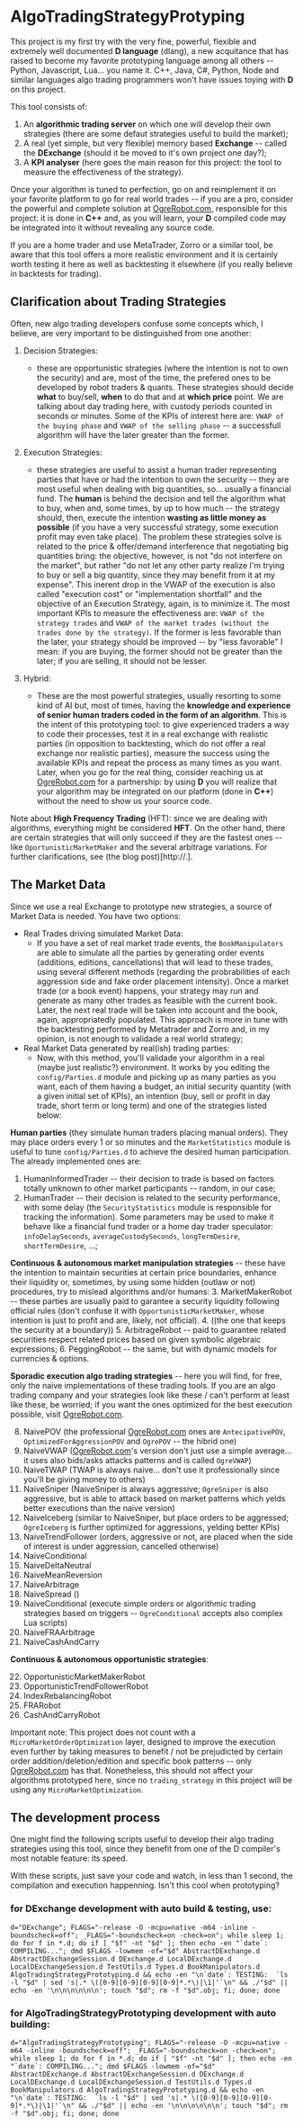 # AlgoTradingStrategyProtyping

This project is my first try with the very fine, powerful, flexible and extremely well documented **D language** (dlang), a new acquitance that has raised to become my favorite prototyping language among all others -- Python, Javascript, Lua... you name it. C++, Java, C#, Python, Node and similar languages algo trading programmers won't have issues toying with **D** on this project.

This tool consists of:

  1. An **algorithmic trading server** on which one will develop their own strategies (there are some defaut strategies useful to build the market);
  2. A real (yet simple, but very flexible) memory based **Exchange** -- called the **DExchange** (should it be moved to it's own project one day?);
  3. A **KPI analyser** (here goes the main reason for this project: the tool to measure the effectiveness of the strategy).

Once your algorithm is tuned to perfection, go on and reimplement it on your favorite platform to go for real world trades -- if you are a pro, consider the powerful and complete solution at [OgreRobot.com](https://OgreRobot.com/), responsible for this project: it is done in **C++** and, as you will learn, your **D** compiled code may be integrated into it without revealing any source code.

If you are a home trader and use MetaTrader, Zorro or a similar tool, be aware that this tool offers a more realistic environment and it is certainly worth testing it here as well as backtesting it elsewhere (if you really believe in backtests for trading).

## Clarification about Trading Strategies

Often, new algo trading developers confuse some concepts which, I believe, are very important to be distinguished from one another:

  1. Decision Strategies:
     * these are opportunistic strategies (where the intention is not to own the security) and are, most of the time, the prefered ones to be developed by robot traders & quants. These strategies should decide **what** to buy/sell, **when** to do that and at **which price** point. We are talking about day trading here, with custody periods counted in seconds or minutes. Some of the KPIs of interest here are: `VWAP of the buying phase` and `VWAP of the selling phase` -- a successfull algorithm will have the later greater than the former.

  2. Execution Strategies:
     * these strategies are useful to assist a human trader representing parties that have or had the intention to own the security -- they are most useful when dealing with big quantities, so... usually a financial fund. The **human** is behind the decision and tell the algorithm what to buy, when and, some times, by up to how much -- the strategy should, then, execute the intention **wasting as little money as possible** (if you have a very successful strategy, some execution profit may even take place). The problem these strategies solve is related to the price & offer/demand interference that negotiating big quantities bring: the objective, however, is not "do not interfere on the market", but rather "do not let any other party realize I'm trying to buy or sell a big quantity, since they may benefit from it at my expense". This inerent drop in the VWAP of the execution is also called "execution cost" or "implementation shortfall" and the objective of an Execution Strategy, again, is to minimize it. The most important KPIs to measure the effectiveness are: `VWAP of the strategy trades` and `VWAP of the market trades (without the trades done by the strategy)`. If the former is less favorable than the later, your strategy should be improved -- by "less favorable" I mean: if you are buying, the former should not be greater than the later; if you are selling, it should not be lesser.

  3. Hybrid:
     * These are the most powerful strategies, usually resorting to some kind of AI but, most of times, having the **knowledge and experience of senior human traders coded in the form of an algorithm**. This is the intent of this prototyping tool: to give experienced traders a way to code their processes, test it in a real exchange with realistic parties (in opposition to backtesting, which do not offer a real exchange nor realistic parties), measure the success using the available KPIs and repeat the process as many times as you want. Later, when you go for the real thing, consider reaching us at [OgreRobot.com](https://OgreRobot.com/) for a partnership: by using **D** you will realize that your algorithm may be integrated on our platform (done in **C++**) without the need to show us your source code.

Note about **High Frequency Trading** (HFT): since we are dealing with algorithms, everything might be considered **HFT**. On the other hand, there are certain strategies that will only succeed if they are the fastest ones -- like `OportunisticMarketMaker` and the several arbitrage variations. For further clarifications, see (the blog post)[http://.].

## The Market Data

Since we use a real Exchange to prototype new strategies, a source of Market Data is needed. You have two options:
  - Real Trades driving simulated Market Data:
     * If you have a set of real market trade events, the `BookManipulators` are able to simulate all the parties by generating order events (additions, editions, cancellations) that will lead to these trades, using several different methods (regarding the probrabilities of each aggression side and fake order placement intensity). Once a market trade (or a book event) happens, your strategy may run and generate as many other trades as feasible with the current book. Later, the next real trade will be taken into account and the book, again, appropriatedly populated. This approach is more in tune with the backtesting performed by Metatrader and Zorro and, in my opinion, is not enough to validade a real world strategy;
  - Real Market Data generated by real(ish) trading parties:
     * Now, with this method, you'll validade your algorithm in a real (maybe just realistic?) environment. It works by you editing the `config/Parties.d` module and picking up as many parties as you want, each of them having a budget, an initial security quantity (with a given initial set of KPIs), an intention (buy, sell or profit in day trade, short term or long term) and one of the strategies listed below:

**Human parties** (they simulate human traders placing manual orders). They may place orders every 1 or so minutes and the `MarketStatistics` module is useful to tune `config/Parties.d` to achieve the desired human participation. The already implemented ones are:

  1. HumanInformedTrader -- their decision to trade is based on factors totally unknown to other market participants -- random, in our case;
  2. HumanTrader -- their decision is related to the security performance, with some delay (the `SecurityStatistics` module is responsible for tracking the information). Some parameters may be used to make it behave like a financial fund trader or a home day trader speculator: `infoDelaySeconds`, `averageCustodySeconds`, `longTermDesire`, `shortTermDesire`, ...;

**Continuous & autonomous market manipulation strategies** -- these have the intention to maintain securities at certain price boundaries, enhance their liquidity or, sometimes, by using some hidden (outlaw or not) procedures, try to mislead algorithms and/or humans:
  3. MarketMakerRobot -- these parties are usually paid to garantee a security liquidity following official rules (don't confuse it with `OpportunisticMarketMaker`, whose intention is just to profit and are, likely, not official).
  4. ((the one that keeps the security at a boundary))
  5. ArbitrageRobot -- paid to guarantee related securities respect related prices based on given symbolic algebraic expressions;
  6. PeggingRobot -- the same, but with dynamic models for currencies & options.
  

**Sporadic execution algo trading strategies** -- here you will find, for free, only the naive implementations of these trading tools. If you are an algo trading company and your strategies look like these / can't perform at least like these, be worried; if you want the ones optimized for the best execution possible, visit [OgreRobot.com](https://OgreRobot.com/).

  8. NaivePOV (the professional [OgreRobot.com](https://OgreRobot.com/) ones are `AntecipativePOV`, `OptimizedForAggressionPOV` and `OgrePOV` -- the hibrid one)
  9. NaiveVWAP ([OgreRobot.com](https://OgreRobot.com/)'s version don't just use a simple average... it uses also bids/asks attacks patterns and is called `OgreVWAP`)
  10. NaiveTWAP (TWAP is always naive... don't use it professionally since you'll be giving money to others)
  11. NaiveSniper (NaiveSniper is always aggressive; `OgreSniper` is also aggressive, but is able to attack based on market patterns which yelds better executions than the naive version)
  12. NaiveIceberg (similar to NaiveSniper, but place orders to be aggressed; `OgreIceberg` is further optimized for aggressions, yelding better KPIs)
  13. NaiveTrendFollower (orders, aggressive or not, are placed when the side of interest is under aggression, cancelled otherwise)
  14. NaiveConditional
  15. NaiveDeltaNeutral
  16. NaiveMeanReversion
  17. NaiveArbitrage
  18. NaiveSpread ()
  19. NaiveConditional (execute simple orders or algorithmic trading strategies based on triggers -- `OgreConditional` accepts also complex Lua scripts)
  20. NaiveFRAArbitrage
  21. NaiveCashAndCarry

**Continuous & autonomous opportunistic strategies**:

  22. OpportunisticMarketMakerRobot
  23. OpportunisticTrendFollowerRobot
  24. IndexRebalancingRobot
  25. FRARobot
  26. CashAndCarryRobot
  
Important note: This project does not count with a `MicroMarketOrderOptimization` layer, designed to improve the execution even further by taking measures to benefit / not be prejudicted by certain order addition/deletion/edition and specific book patterns -- only [OgreRobot.com](https://OgreRobot.com/) has that. Nonetheless, this should not affect your algorithms prototyped here, since no `trading_strategy` in this project will be using any `MicroMarketOptimization`.

## The development process

One might find the following scripts useful to develop their algo trading strategies using this tool, since they benefit from one of the D compiler's most notable feature: its speed.

With these scripts, just save your code and watch, in less than 1 second, the compilation and execution happenning. Isn't this cool when prototyping?

### for DExchange development with auto build & testing, use:

```
d="DExchange"; FLAGS="-release -O -mcpu=native -m64 -inline -boundscheck=off"; _FLAGS="-boundscheck=on -check=on"; while sleep 1; do for f in *.d; do if [ "$f" -nt "$d" ]; then echo -en "`date`: COMPILING..."; dmd $FLAGS -lowmem -of="$d" AbstractDExchange.d AbstractDExchangeSession.d DExchange.d LocalDExchange.d LocalDExchangeSession.d TestUtils.d Types.d BookManipulators.d AlgoTradingStrategyPrototyping.d && echo -en "\n`date`: TESTING:  `ls -l "$d" | sed 's|.* \([0-9][0-9][0-9][0-9]*.*\)|\1|'`\n" && ./"$d" || echo -en '\n\n\n\n\n\n'; touch "$d"; rm -f "$d".obj; fi; done; done
```

### for AlgoTradingStrategyPrototyping development with auto building:

```
d="AlgoTradingStrategyPrototyping"; FLAGS="-release -O -mcpu=native -m64 -inline -boundscheck=off"; _FLAGS="-boundscheck=on -check=on"; while sleep 1; do for f in *.d; do if [ "$f" -nt "$d" ]; then echo -en "`date`: COMPILING..."; dmd $FLAGS -lowmem -of="$d" AbstractDExchange.d AbstractDExchangeSession.d DExchange.d LocalDExchange.d LocalDExchangeSession.d TestUtils.d Types.d BookManipulators.d AlgoTradingStrategyPrototyping.d && echo -en "\n`date`: TESTING:  `ls -l "$d" | sed 's|.* \([0-9][0-9][0-9][0-9]*.*\)|\1|'`\n" && ./"$d" || echo -en '\n\n\n\n\n\n'; touch "$d"; rm -f "$d".obj; fi; done; done
```
